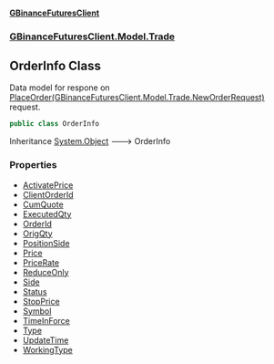 #### [GBinanceFuturesClient](./index.md 'index')
### [GBinanceFuturesClient.Model.Trade](./GBinanceFuturesClient-Model-Trade.md 'GBinanceFuturesClient.Model.Trade')
## OrderInfo Class
Data model for respone on [PlaceOrder(GBinanceFuturesClient.Model.Trade.NewOrderRequest)](./GBinanceFuturesClient-Trade-PlaceOrder(GBinanceFuturesClient-Model-Trade-NewOrderRequest).md 'GBinanceFuturesClient.Trade.PlaceOrder(GBinanceFuturesClient.Model.Trade.NewOrderRequest)') request.  
```csharp
public class OrderInfo
```
Inheritance [System.Object](https://docs.microsoft.com/en-us/dotnet/api/System.Object 'System.Object') &#129106; OrderInfo  
### Properties
- [ActivatePrice](./GBinanceFuturesClient-Model-Trade-OrderInfo-ActivatePrice.md 'GBinanceFuturesClient.Model.Trade.OrderInfo.ActivatePrice')
- [ClientOrderId](./GBinanceFuturesClient-Model-Trade-OrderInfo-ClientOrderId.md 'GBinanceFuturesClient.Model.Trade.OrderInfo.ClientOrderId')
- [CumQuote](./GBinanceFuturesClient-Model-Trade-OrderInfo-CumQuote.md 'GBinanceFuturesClient.Model.Trade.OrderInfo.CumQuote')
- [ExecutedQty](./GBinanceFuturesClient-Model-Trade-OrderInfo-ExecutedQty.md 'GBinanceFuturesClient.Model.Trade.OrderInfo.ExecutedQty')
- [OrderId](./GBinanceFuturesClient-Model-Trade-OrderInfo-OrderId.md 'GBinanceFuturesClient.Model.Trade.OrderInfo.OrderId')
- [OrigQty](./GBinanceFuturesClient-Model-Trade-OrderInfo-OrigQty.md 'GBinanceFuturesClient.Model.Trade.OrderInfo.OrigQty')
- [PositionSide](./GBinanceFuturesClient-Model-Trade-OrderInfo-PositionSide.md 'GBinanceFuturesClient.Model.Trade.OrderInfo.PositionSide')
- [Price](./GBinanceFuturesClient-Model-Trade-OrderInfo-Price.md 'GBinanceFuturesClient.Model.Trade.OrderInfo.Price')
- [PriceRate](./GBinanceFuturesClient-Model-Trade-OrderInfo-PriceRate.md 'GBinanceFuturesClient.Model.Trade.OrderInfo.PriceRate')
- [ReduceOnly](./GBinanceFuturesClient-Model-Trade-OrderInfo-ReduceOnly.md 'GBinanceFuturesClient.Model.Trade.OrderInfo.ReduceOnly')
- [Side](./GBinanceFuturesClient-Model-Trade-OrderInfo-Side.md 'GBinanceFuturesClient.Model.Trade.OrderInfo.Side')
- [Status](./GBinanceFuturesClient-Model-Trade-OrderInfo-Status.md 'GBinanceFuturesClient.Model.Trade.OrderInfo.Status')
- [StopPrice](./GBinanceFuturesClient-Model-Trade-OrderInfo-StopPrice.md 'GBinanceFuturesClient.Model.Trade.OrderInfo.StopPrice')
- [Symbol](./GBinanceFuturesClient-Model-Trade-OrderInfo-Symbol.md 'GBinanceFuturesClient.Model.Trade.OrderInfo.Symbol')
- [TimeInForce](./GBinanceFuturesClient-Model-Trade-OrderInfo-TimeInForce.md 'GBinanceFuturesClient.Model.Trade.OrderInfo.TimeInForce')
- [Type](./GBinanceFuturesClient-Model-Trade-OrderInfo-Type.md 'GBinanceFuturesClient.Model.Trade.OrderInfo.Type')
- [UpdateTime](./GBinanceFuturesClient-Model-Trade-OrderInfo-UpdateTime.md 'GBinanceFuturesClient.Model.Trade.OrderInfo.UpdateTime')
- [WorkingType](./GBinanceFuturesClient-Model-Trade-OrderInfo-WorkingType.md 'GBinanceFuturesClient.Model.Trade.OrderInfo.WorkingType')

